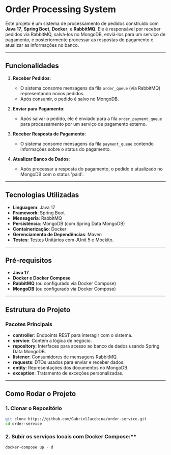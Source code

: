# Order Processing System

Este projeto é um sistema de processamento de pedidos construído com **Java 17**, **Spring Boot**, **Docker**, e **RabbitMQ**. Ele é responsável por receber pedidos via RabbitMQ, salvá-los no MongoDB, enviá-los para um serviço de pagamento, e posteriormente processar as respostas do pagamento e atualizar as informações no banco.

---

## Funcionalidades

1. **Receber Pedidos**:
    - O sistema consome mensagens da fila `order_queue` (via RabbitMQ) representando novos pedidos.
    - Após consumir, o pedido é salvo no MongoDB.

2. **Enviar para Pagamento**:
    - Após salvar o pedido, ele é enviado para a fila `order_payment_queue` para processamento por um serviço de pagamento externo.

3. **Receber Resposta de Pagamento**:
    - O sistema consome mensagens da fila `payment_queue` contendo informações sobre o status do pagamento.

4. **Atualizar Banco de Dados**:
    - Após processar a resposta do pagamento, o pedido é atualizado no MongoDB com o status 'paid'.

---

## Tecnologias Utilizadas

- **Linguagem**: Java 17
- **Framework**: Spring Boot
- **Mensageria**: RabbitMQ
- **Persistência**: MongoDB (com Spring Data MongoDB)
- **Containerização**: Docker
- **Gerenciamento de Dependências**: Maven
- **Testes**: Testes Unitários com JUnit 5 e Mockito.


---

## Pré-requisitos

- **Java 17**
- **Docker e Docker Compose**
- **RabbitMQ** (ou configurado via Docker Compose)
- **MongoDB** (ou configurado via Docker Compose)

---

## Estrutura do Projeto

### Pacotes Principais

- **controller**: Endpoints REST para interagir com o sistema.
- **service**: Contém a lógica de negócio.
- **repository**: Interfaces para acesso ao banco de dados usando Spring Data MongoDB.
- **listener**: Consumidores de mensagens RabbitMQ.
- **requests**: DTOs usados para enviar e receber dados.
- **entity**: Representações dos documentos no MongoDB.
- **exception**: Tratamento de exceções personalizadas.

---

## Como Rodar o Projeto

### 1. Clonar o Repositório

```bash
git clone https://github.com/GabrielJacobina/order-service.git
cd order-service
```

### 2. Subir os serviços locais com Docker Compose:**
   ```bash
   docker-compose up - d
   ```
